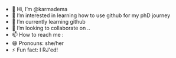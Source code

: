 - 👋 Hi, I’m @karmadema
- 👀 I’m interested in learning how to use github for my phD journey
- 🌱 I’m currently learning github 
- 💞️ I’m looking to collaborate on .. 
- 📫 How to reach me : 
- 😄 Pronouns: she/her 
- ⚡ Fun fact: I RJ'ed! 

<!---
karmadema/karmadema is a ✨ special ✨ repository because its `README.md` (this file) appears on your GitHub profile.
You can click the Preview link to take a look at your changes.
--->

